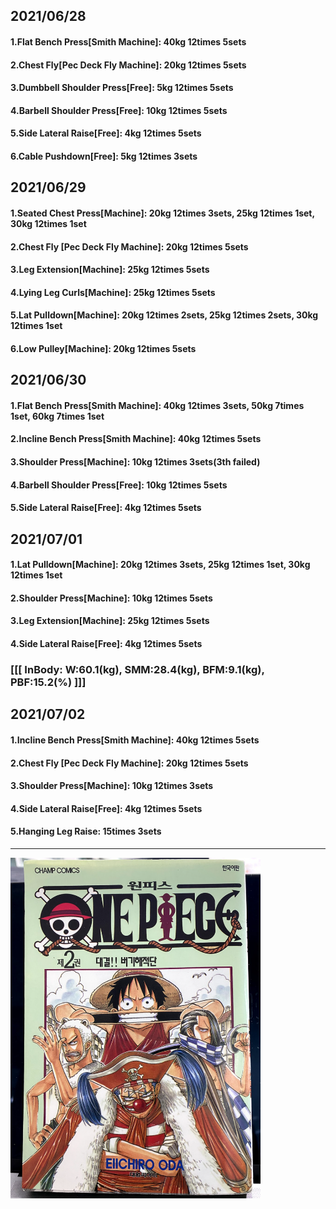 ## 2021/06/28
#### 1.Flat Bench Press\[Smith Machine\]: 40kg 12times 5sets
#### 2.Chest Fly\[Pec Deck Fly Machine\]: 20kg 12times 5sets 
#### 3.Dumbbell Shoulder Press\[Free\]: 5kg 12times 5sets
#### 4.Barbell Shoulder Press\[Free\]: 10kg 12times 5sets
#### 5.Side Lateral Raise\[Free\]: 4kg 12times 5sets
#### 6.Cable Pushdown\[Free\]: 5kg 12times 3sets

## 2021/06/29
#### 1.Seated Chest Press\[Machine\]: 20kg 12times 3sets, 25kg 12times 1set, 30kg 12times 1set  
#### 2.Chest Fly \[Pec Deck Fly Machine\]: 20kg 12times 5sets 
#### 3.Leg Extension\[Machine\]: 25kg 12times 5sets
#### 4.Lying Leg Curls\[Machine\]: 25kg 12times 5sets
#### 5.Lat Pulldown\[Machine\]: 20kg 12times 2sets, 25kg 12times 2sets, 30kg 12times 1set  
#### 6.Low Pulley\[Machine\]: 20kg 12times 5sets

## 2021/06/30
#### 1.Flat Bench Press\[Smith Machine\]: 40kg 12times 3sets, 50kg 7times 1set, 60kg 7times 1set 
#### 2.Incline Bench Press\[Smith Machine\]: 40kg 12times 5sets  
#### 3.Shoulder Press\[Machine\]: 10kg 12times 3sets(3th failed)
#### 4.Barbell Shoulder Press\[Free\]: 10kg 12times 5sets
#### 5.Side Lateral Raise\[Free\]: 4kg 12times 5sets

## 2021/07/01
#### 1.Lat Pulldown\[Machine\]: 20kg 12times 3sets, 25kg 12times 1set, 30kg 12times 1set
#### 2.Shoulder Press\[Machine\]: 10kg 12times 5sets
#### 3.Leg Extension\[Machine\]: 25kg 12times 5sets
#### 4.Side Lateral Raise\[Free\]: 4kg 12times 5sets

### [[[ InBody: W:60.1(kg), SMM:28.4(kg), BFM:9.1(kg), PBF:15.2(%) ]]]

## 2021/07/02
#### 1.Incline Bench Press\[Smith Machine\]: 40kg 12times 5sets 
#### 2.Chest Fly \[Pec Deck Fly Machine\]: 20kg 12times 5sets 
#### 3.Shoulder Press\[Machine\]: 10kg 12times 3sets
#### 4.Side Lateral Raise\[Free\]: 4kg 12times 5sets
#### 5.Hanging Leg Raise: 15times 3sets

---
<img src='./_resources/buggypirate.png' width='400px' />

